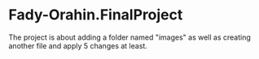 # Fady-Orahin.FinalProject

The project is about adding a folder named "images" as well as creating another file and apply 5 changes at least.
